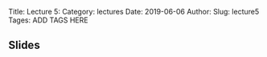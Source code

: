 Title: Lecture 5:
Category: lectures
Date: 2019-06-06
Author: 
Slug: lecture5
Tages: ADD TAGS HERE


## Slides
<!-- - [PDF | Lecture 1: Description]({attach}presentation/Lecture1_Data.pdf) -->